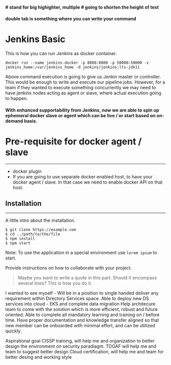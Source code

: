 #### # stand for big highighter, multiple # going to shorten the height of text
#### double tab is something where you can write your command

# Jenkins Basic ###

This is how you can run Jenkins as docker container. 

    docker run --name jenkins-docker -p 8080:8080 -p 50000:50000 -v jenkins_home:/var/jenkins_home -d jenkins/jenkins:lts-jdk11
  
Above command execution is going to give us Jenkin master or controller. This would be enough to write and execute our pipeline jobs. However, for a team if they wanted to execute something concurrently we may need to have jenkins nodes acting as agent or slave, where actual execution going to happen. 

#### With enhanced supportability from Jenkins, now we are able to spin up ephemeral docker slave or agent which can be live / or start based on on-demand basis. 

# Pre-requisite for docker agent / slave
***
* docker plugin
* If you are going to use separate docker enabled host, to have your docker agent / slave. In that case we need to enable docker API on that host. 
    
## Installation
***
A little intro about the installation. 
```
$ git clone https://example.com
$ cd ../path/to/the/file
$ npm install
$ npm start
```
Note: To use the application in a special environment use ```lorem ipsum``` to start.

Provide instructions on how to collaborate with your project.
> Maybe you want to write a quote in this part. 
> Should it encompass several lines?
> This is how you do it.
 
  
  
I wanted to see myself -
Will be in a position to single handed deliver any requirement within Directory Services space. 
Able to deploy new DS services into cloud - EKS and complete data migration 
Help architecure team to come with the solution which is more efficient, robust and future oriented. 
Able to complete all mandatory learning and training on / before time. 
Have proper documentation and knowledge transfer aligned so that new member can be onboarded with minimal effort, and can be utilized quickly.


Aspirational goal
CISSP training, will help me and organization to better design the environment on security paradiagm. 
TOGAF will help me and team to suggest better design 
Cloud certification, will help me and team for better desing and working style


